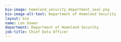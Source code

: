 ```yaml
---
bio-image: homeland_security_department_seal.png
bio-image-alt-text: Department of Homeland Security
layout: bio
name: Lon Gowen
department: Department of Homeland Security
job-title: Chief Data Officer
---
```

